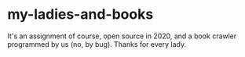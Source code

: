 # my-ladies-and-books
It's an assignment of course, open source in 2020, and a book crawler programmed by us (no, by bug). Thanks for every lady. 
